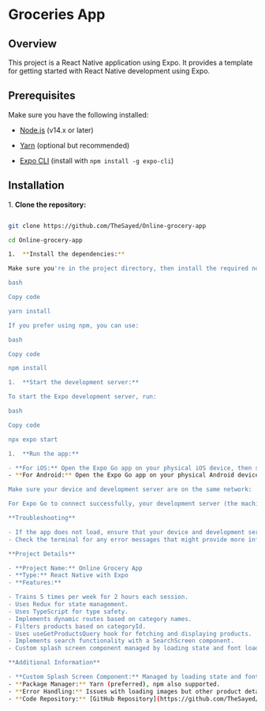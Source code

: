 # Groceries App

## Overview

This project is a React Native application using Expo. It provides a template for getting started with React Native development using Expo.

## Prerequisites

Make sure you have the following installed:

- [Node.js](https://nodejs.org/) (v14.x or later)

- [Yarn](https://classic.yarnpkg.com/en/docs/install/) (optional but recommended)

- [Expo CLI](https://docs.expo.dev/get-started/installation/) (install with `npm install -g expo-cli`)

## Installation

1\. **Clone the repository:**

```bash

git clone https://github.com/TheSayed/Online-grocery-app

cd Online-grocery-app

1.  **Install the dependencies:**

Make sure you're in the project directory, then install the required node modules by running:

bash

Copy code

yarn install

If you prefer using npm, you can use:

bash

Copy code

npm install

1.  **Start the development server:**

To start the Expo development server, run:

bash

Copy code

npx expo start

1.  **Run the app:**

- **For iOS:** Open the Expo Go app on your physical iOS device, then scan the QR code displayed in your terminal or in the Expo DevTools in your browser. If you don't have Expo Go installed, you can download it from the App Store.
- **For Android:** Open the Expo Go app on your physical Android device and scan the QR code displayed in your terminal or in the Expo DevTools in your browser. If you don't have Expo Go installed, you can download it from the Google Play Store.

Make sure your device and development server are on the same network:

For Expo Go to connect successfully, your development server (the machine running the Expo CLI) and your physical device should be on the same Wi-Fi network.

**Troubleshooting**

- If the app does not load, ensure that your device and development server are on the same network.
- Check the terminal for any error messages that might provide more information on issues you encounter.

**Project Details**

- **Project Name:** Online Grocery App
- **Type:** React Native with Expo
- **Features:**

- Trains 5 times per week for 2 hours each session.
- Uses Redux for state management.
- Uses TypeScript for type safety.
- Implements dynamic routes based on category names.
- Filters products based on categoryId.
- Uses useGetProductsQuery hook for fetching and displaying products.
- Implements search functionality with a SearchScreen component.
- Custom splash screen component managed by loading state and font loading.

**Additional Information**

- **Custom Splash Screen Component:** Managed by loading state and font loading, does not rely on Expo's splash screen configuration.
- **Package Manager:** Yarn (preferred), npm also supported.
- **Error Handling:** Issues with loading images but other product details like price, unit, and name are displayed normally.
- **Code Repository:** [GitHub Repository](https://github.com/TheSayed/Online-grocery-app)
